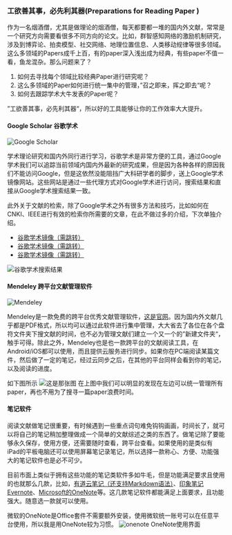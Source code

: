 ### 工欲善其事，必先利其器(Preparations for Reading Paper )
作为一名烟酒僧，尤其是做理论的烟酒僧，每天都要都一堆的国内外文献，常常是一个研究方向需要看很多不同方向的论文。比如，群智感知网络的激励机制研究，涉及到博弈论、拍卖模型、社交网络、地理位置信息、人类移动规律等很多领域。这么多领域的Papers成千上百，有的paper深入浅出成为经典，有些paper不值一看，鱼龙混杂。那么问题来了？

1. 如何去寻找每个领域比较经典Paper进行研究呢？
2. 这么多领域的Paper如何进行统一集中的管理，”召之即来，挥之即去“呢？
3. 如何去跟踪学术大牛发表的Paper呢？

”工欲善其事，必先利其器“，所以好的工具能够让你的工作效率大大提升。

#### Google Scholar 谷歌学术
![Google Scholar](https://lynnlaulsl.files.wordpress.com/2016/06/google_scholar_logo_2015.png)

学术理论研究和国内外同行进行学习，谷歌学术是非常方便的工具，通过Google学术我们可以追踪当前领域内国内外最新的研究成果，但是因为各种各样的原因我们不能访问Google，但是这依然没能阻挡广大科研学者的脚步，送上Google学术镜像网站。这些网站是通过一些代理方式对Google学术进行访问，搜索结果和直接从Google学术搜索结果一致。

此外关于文献的检索，除了Google学术之外有很多方法和技巧，比如如何在CNKI、IEEE进行有效的检索你所需要的文章，在此不做过多的介绍，下次单独介绍。

* [谷歌学术镜像（需跳转）](http://www.itechzero.com/google-mirror-sites-collect.html)
* [谷歌学术镜像（需跳转）](http://www.zizaifan.com/html/google.html)
* [谷歌学术镜像（需跳转）](https://github.com/sxyx2008/DevArticles/issues/99)

![谷歌学术搜索结果](https://lynnlaulsl.files.wordpress.com/2016/06/qqe688aae59bbe20160620085646.png)

#### Mendeley 跨平台文献管理软件 
![Mendeley](https://lynnlaulsl.files.wordpress.com/2016/06/mendeley-logo-red.png)

Mendeley是一款免费的跨平台优秀文献管理软件，[这是官网](https://www.mendeley.com/)。因为国内外文献几乎都是PDF格式，所以均可以通过此软件进行集中管理，大大省去了各位在各个盘符文件夹下搜文献的时间，也不必为管理文献们建立一个又一个的”新建文件夹“，触手可得。除此之外，Mendeley也是也一款跨平台的文献阅读工具，在Android/iOS都可以使用，而且提供云服务进行同步。如果你在PC端阅读某篇文件，然后做了一定的笔记，经过云同步之后，在其他的平台同样会看到你的笔记，以及阅读的进度。

如下图所示
![这是那张图](https://lynnlaulsl.files.wordpress.com/2016/06/qqe688aae59bbe20160619222002.png)
在上图中我们可以明显的发现在左边可以统一管理所有paper，再也不用为了搜寻一篇paper浪费时间。

#### 笔记软件

阅读文献做笔记很重要，有时候遇到一些重点词句难免钩钩画画，时间长了，就可以将自己的笔记稍加整理做成一个简单的文献综述之类的东西了。做笔记除了要能够永久保存，使用方便，还需要随时查看，跨平台查看。如果使用的是类似有iPad的平板电脑还可以使用屏幕笔记录笔记，所以选择一款称心、方便、功能强大的笔记软件也是必不可少。

目前市面上类似于拥有这些功能的笔记类软件多如牛毛，但是功能满足要求且使用的也就那么几款，比如，[有道云笔记（还支持Markdown语法）](http://note.youdao.com/)、[印象笔记Evernote](https://www.yinxiang.com/)、[Microsoft的OneNote](http://www.onenote.com/download/)等。这几款笔记软件都能满足上面要求，且功能强大。随意选一款就可以使用。

微软的OneNote是Office套件不需要额外安装，使用微软统一账号可以在任意平台使用，所以我是用OneNote较为习惯。
![onenote](https://lynnlaulsl.files.wordpress.com/2016/06/qqe688aae59bbe201606221705081.png)
OneNote使用界面
